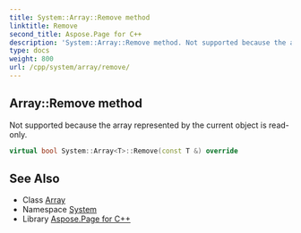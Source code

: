 ```yaml
---
title: System::Array::Remove method
linktitle: Remove
second_title: Aspose.Page for C++
description: 'System::Array::Remove method. Not supported because the array represented by the current object is read-only in C++.'
type: docs
weight: 800
url: /cpp/system/array/remove/
---
```

## Array::Remove method


Not supported because the array represented by the current object is read-only.

```cpp
virtual bool System::Array<T>::Remove(const T &) override
```


## See Also

* Class [Array](../)
* Namespace [System](../../)
* Library [Aspose.Page for C++](../../../)

